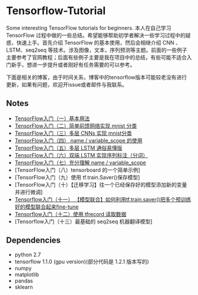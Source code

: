 # Tensorflow-Tutorial
Some interesting TensorFlow tutorials for beginners.
本人在自己学习 TensorFlow 过程中做的一些总结。希望能够帮助初学者解决一些学习过程中的疑惑，快速上手。首先介绍 TensorFlow 的基本使用，然后会相继介绍 CNN 、LSTM、seq2seq 等技术。涉及图像，文本，序列预测等主题。前面的一些例子主要参考了官网教程；后面有些例子主要是我在项目中的总结，有些可能不适合入门新手，想进一步提升或者刚好有任务需要的可以参考。

下面是相关的博客，由于时间关系，博客中的tensorflow版本可能较老没有进行更新，如果有问题，欢迎开issue或者邮件与我联系。

## Notes
- [TensorFlow入门（一）基本用法](http://blog.csdn.net/jerr__y/article/details/57084008)
- [TensorFlow入门（二）简单前馈网络实现 mnist 分类](http://blog.csdn.net/jerr__y/article/details/57084077)
- [TensorFlow入门（三）多层 CNNs 实现 mnist分类](http://blog.csdn.net/jerr__y/article/details/57086434)
- [TensorFlow入门（四） name / variable_scope 的使用](http://blog.csdn.net/jerr__y/article/details/60877873)
- [TensorFlow入门（五）多层 LSTM 通俗易懂版](http://blog.csdn.net/jerr__y/article/details/61195257)
- [TensorFlow入门（六）双端 LSTM 实现序列标注（分词）](http://blog.csdn.net/jerr__y/article/details/70471066)
- [TensorFlow入门（七）充分理解 name / variable_scope](http://blog.csdn.net/Jerr__y/article/details/70809528)
- [TensorFlow入门（八）tensorboard 的一个简单示例]
- [TensorFlow入门（九）使用 tf.train.Saver()保存模型]
- [TensorFlow入门（十）【迁移学习】往一个已经保存好的模型添加新的变量并进行微调]
- [Tensorflow入门（十一） 【模型联合】如何利用tf.train.saver()把多个预训练好的模型联合起来fine-tune](https://github.com/yongyehuang/zhihu-text-classification/blob/master/models/Using%20saver%20to%20combine%20models.ipynb)
- [Tensorflow入门（十二）使用 tfrecord 读取数据](https://github.com/yongyehuang/Tensorflow-Tutorial/tree/master/python/the_use_of_tfrecord)
- [Tensorflow入门（十三）最基础的 seq2seq 机器翻译模型]

## Dependencies
- python 2.7
- tensorflow 1.1.0 (gpu version)(部分代码是 1.2.1 版本写的)
- numpy
- matplotlib
- pandas
- sklearn
